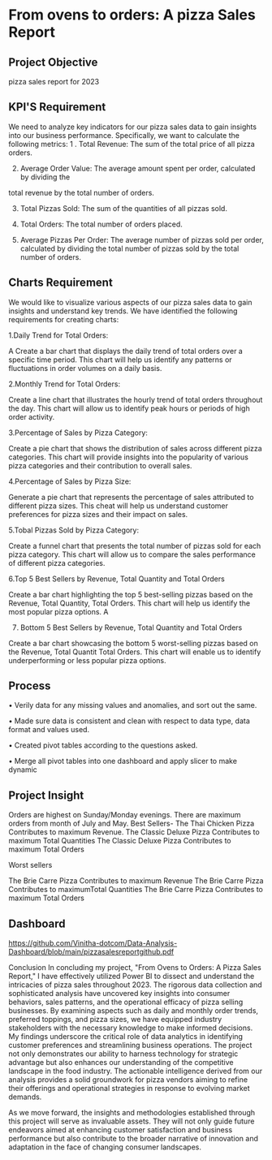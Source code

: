 # From ovens to orders: A pizza Sales Report
## Project Objective
pizza sales report for 2023

## KPI'S Requirement
We need to analyze key indicators for our pizza sales data to gain insights into our business performance. Specifically, we want to calculate the following metrics:
1 . Total Revenue: The sum of the total price of all pizza orders.

2. Average Order Value: The average amount spent per order, calculated by dividing the

total revenue by the total number of orders.

3. Total Pizzas Sold: The sum of the quantities of all pizzas sold.

4. Total Orders: The total number of orders placed.

5. Average Pizzas Per Order: The average number of pizzas sold per order, calculated by dividing the total number of pizzas sold by the total number of orders.

## Charts Requirement

We would like to visualize various aspects of our pizza sales data to gain insights and understand key trends. We have identified the following requirements for creating charts:

1.Daily Trend for Total Orders:

A Create a bar chart that displays the daily trend of total orders over a specific time period. This chart will help us identify any patterns or fluctuations in order volumes on a daily basis.

2.Monthly Trend for Total Orders:

Create a line chart that illustrates the hourly trend of total orders throughout the day. This chart will allow us to identify peak hours or periods of high order activity.

3.Percentage of Sales by Pizza Category:

Create a pie chart that shows the distribution of sales across different pizza categories. This chart will provide insights into the popularity of various pizza categories and their contribution to overall sales.

4.Percentage of Sales by Pizza Size:

Generate a pie chart that represents the percentage of sales attributed to different pizza sizes. This cheat will help us understand customer preferences for pizza sizes and their impact on sales.

5.Tobal Pizzas Sold by Pizza Category:

Create a funnel chart that presents the total number of pizzas sold for each pizza category. This chart will allow us to compare the sales performance of different pizza categories.

6.Top 5 Best Sellers by Revenue, Total Quantity and Total Orders

Create a bar chart highlighting the top 5 best-selling pizzas based on the Revenue, Total Quantity, Total Orders. This chart will help us identify the most popular pizza options. A

7. Bottom 5 Best Sellers by Revenue, Total Quantity and Total Orders

Create a bar chart showcasing the bottom 5 worst-selling pizzas based on the Revenue, Total Quantit Total Orders. This chart will enable us to identify underperforming or less popular pizza options.
## Process
• Verily data for any missing values and anomalies, and sort out the same.

• Made sure data is consistent and clean with respect to data type, data format and values used.

• Created pivot tables according to the questions asked.

• Merge all pivot tables into one dashboard and apply slicer to make dynamic

## Project Insight
Orders are highest on Sunday/Monday evenings.
There are maximum orders from month of July and May.
Best Sellers- 
The Thai Chicken Pizza Contributes  to maximum Revenue.
The Classic Deluxe Pizza
Contributes to maximum Total Quantities
The Classic Deluxe Pizza
Contributes
to maximum Total Orders

Worst sellers

The Brie Carre Pizza Contributes to maximum Revenue
The Brie Carre Pizza Contributes to maximumTotal Quantities
The Brie Carre Pizza Contributes to maximum Total Orders
 
## Dashboard

https://github.com/Vinitha-dotcom/Data-Analysis-Dashboard/blob/main/pizzasalesreportgithub.pdf

Conclusion
In concluding my  project, "From Ovens to Orders: A Pizza Sales Report," I have effectively utilized Power BI to dissect and understand the intricacies of pizza sales throughout 2023. The rigorous data collection and sophisticated analysis have uncovered key insights into consumer behaviors, sales patterns, and the operational efficacy of pizza selling businesses. By examining aspects such as daily and monthly order trends, preferred toppings, and pizza sizes, we have equipped industry stakeholders with the necessary knowledge to make informed decisions. My  findings underscore the critical role of data analytics in identifying customer preferences and streamlining business operations. The project not only demonstrates our ability to harness technology for strategic advantage but also enhances our understanding of the competitive landscape in the food industry. The actionable intelligence derived from our analysis provides a solid groundwork for pizza vendors aiming to refine their offerings and operational strategies in response to evolving market demands.

As we move forward, the insights and methodologies established through this project will serve as invaluable assets. They will not only guide future endeavors aimed at enhancing customer satisfaction and business performance but also contribute to the broader narrative of innovation and adaptation in the face of changing consumer landscapes.

